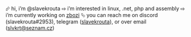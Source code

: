 ⮳ hi, i’m @slavekrouta
⇨ i’m interested in linux, .net, php and assembly
⇨ i’m currently working on [zbozi](https://github.com/slavekrouta/Zbozi)
⮱ you can reach me on discord (slavekrouta#2953), telegram ([slavekrouta](https://t.me/slavekrouta)), or over email (slvkrt@seznam.cz)

<!---
slavekrouta/slavekrouta is a ✨ special ✨ repository because its `README.md` (this file) appears on your GitHub profile.
You can click the Preview link to take a look at your changes.
--->
